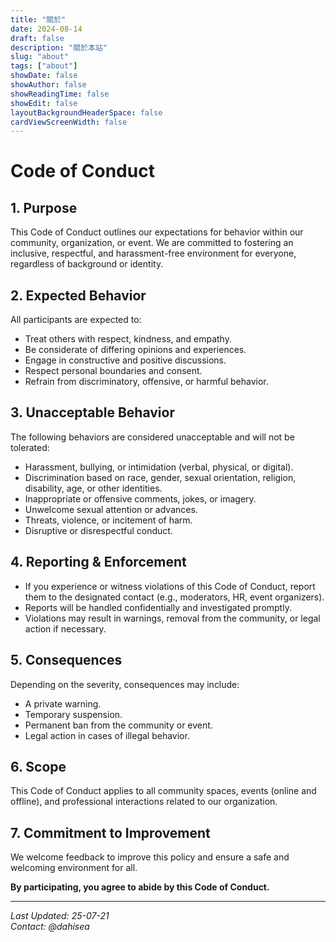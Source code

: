 ```yaml
---
title: "關於"
date: 2024-08-14
draft: false
description: "關於本站"
slug: "about"
tags: ["about"]
showDate: false
showAuthor: false
showReadingTime: false
showEdit: false
layoutBackgroundHeaderSpace: false
cardViewScreenWidth: false
---
```

# **Code of Conduct**  

## **1. Purpose**  
This Code of Conduct outlines our expectations for behavior within our community, organization, or event. We are committed to fostering an inclusive, respectful, and harassment-free environment for everyone, regardless of background or identity.  

## **2. Expected Behavior**  
All participants are expected to:  
- Treat others with respect, kindness, and empathy.  
- Be considerate of differing opinions and experiences.  
- Engage in constructive and positive discussions.  
- Respect personal boundaries and consent.  
- Refrain from discriminatory, offensive, or harmful behavior.  

## **3. Unacceptable Behavior**  
The following behaviors are considered unacceptable and will not be tolerated:  
- Harassment, bullying, or intimidation (verbal, physical, or digital).  
- Discrimination based on race, gender, sexual orientation, religion, disability, age, or other identities.  
- Inappropriate or offensive comments, jokes, or imagery.  
- Unwelcome sexual attention or advances.  
- Threats, violence, or incitement of harm.  
- Disruptive or disrespectful conduct.  

## **4. Reporting & Enforcement**  
- If you experience or witness violations of this Code of Conduct, report them to the designated contact (e.g., moderators, HR, event organizers).  
- Reports will be handled confidentially and investigated promptly.  
- Violations may result in warnings, removal from the community, or legal action if necessary.  

## **5. Consequences**  
Depending on the severity, consequences may include:  
- A private warning.  
- Temporary suspension.  
- Permanent ban from the community or event.  
- Legal action in cases of illegal behavior.  

## **6. Scope**  
This Code of Conduct applies to all community spaces, events (online and offline), and professional interactions related to our organization.  

## **7. Commitment to Improvement**  
We welcome feedback to improve this policy and ensure a safe and welcoming environment for all.  

**By participating, you agree to abide by this Code of Conduct.**  

---  
*Last Updated: 25-07-21*  
*Contact: @dahisea*  
